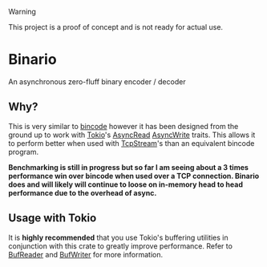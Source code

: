> [!WARNING]  
> This project is a proof of concept and is not ready for actual use.

# Binario

An asynchronous zero-fluff binary encoder / decoder

## Why?

This is very similar to [bincode](https://github.com/bincode-org/bincode) however it has been designed from the ground up to work with [Tokio](https://tokio.rs)'s [AsyncRead](https://docs.rs/tokio/latest/tokio/io/trait.AsyncRead.html) [AsyncWrite](https://docs.rs/tokio/latest/tokio/io/trait.AsyncWrite.html) traits. This allows it to perform better when used with [TcpStream](https://docs.rs/tokio/latest/tokio/net/struct.TcpStream.html)'s than an equivalent bincode program.

**Benchmarking is still in progress but so far I am seeing about a 3 times performance win over bincode when used over a TCP connection. Binario does and will likely will continue to loose on in-memory head to head performance due to the overhead of async.**

## Usage with Tokio

It is **highly recommended** that you use Tokio's buffering utilities in conjunction with this crate to greatly improve performance. Refer to [BufReader](https://docs.rs/tokio/latest/tokio/io/struct.BufReader.html) and [BufWriter](https://docs.rs/tokio/latest/tokio/io/struct.BufWriter.html) for more information.

